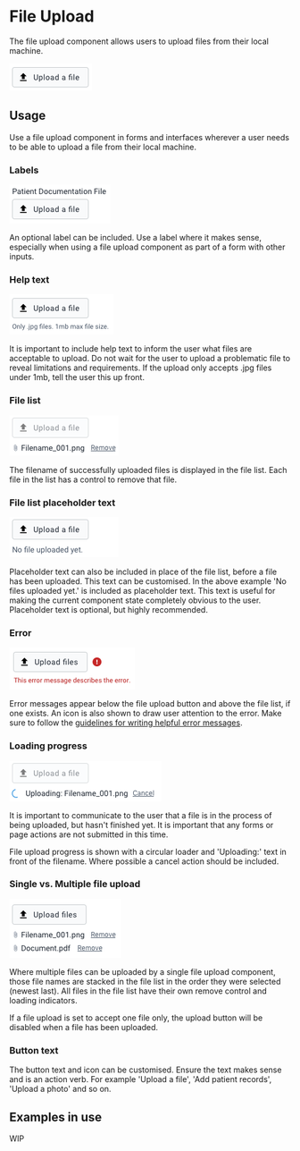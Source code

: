 # File Upload
The file upload component allows users to upload files from their local machine.

![](../images/file-upload.png)

## Usage
Use a file upload component in forms and interfaces wherever a user needs to be able to upload a file from their local machine.

### Labels
![](../images/file-upload-label.png)

An optional label can be included. Use a label where it makes sense, especially when using a file upload component as part of a form with other inputs.

### Help text
![](../images/file-upload-help.png)

It is important to include help text to inform the user what files are acceptable to upload. Do not wait for the user to upload a problematic file to reveal limitations and requirements. If the upload only accepts .jpg files under 1mb, tell the user this up front.

### File list
![](../images/file-upload-full.png)

The filename of successfully uploaded files is displayed in the file list. Each file in the list has a control to remove that file.

### File list placeholder text
![](../images/file-upload-placeholder.png)

Placeholder text can also be included in place of the file list, before a file has been uploaded. This text can be customised. In the above example 'No files uploaded yet.' is included as placeholder text. This text is useful for making the current component state completely obvious to the user. Placeholder text is optional, but highly recommended.

### Error
![](../images/file-upload-error.png)

Error messages appear below the file upload button and above the file list, if one exists. An icon is also shown to draw user attention to the error. Make sure to follow the [guidelines for writing helpful error messages](https://github.com/dhis2/design-system/blob/master/principles/content-communication.md#error-messages).


### Loading progress
![](../images/file-upload-loader.png)

It is important to communicate to the user that a file is in the process of being uploaded, but hasn't finished yet. It is important that any forms or page actions are not submitted in this time.

File upload progress is shown with a circular loader and 'Uploading:' text in front of the filename. Where possible a cancel action should be included.


### Single vs. Multiple file upload
![](../images/file-upload-multi.png)

Where multiple files can be uploaded by a single file upload component, those file names are stacked in the file list in the order they were selected (newest last). All files in the file list have their own remove control and loading indicators.

If a file upload is set to accept one file only, the upload button will be disabled when a file has been uploaded.


### Button text

The button text and icon can be customised. Ensure the text makes sense and is an action verb. For example 'Upload a file', 'Add patient records', 'Upload a photo' and so on.

## Examples in use

WIP
<!-- ![](../images/checkbox-example.png)
*Checkboxes are used for toggling on/off the display of certain elements. Checkbox status True/On indicates that this element will display* -->
